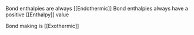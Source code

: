 Bond enthalpies are always [[Endothermic]]
Bond enthalpies always have a positive [[Enthalpy]] value 

Bond making is [[Exothermic]]
